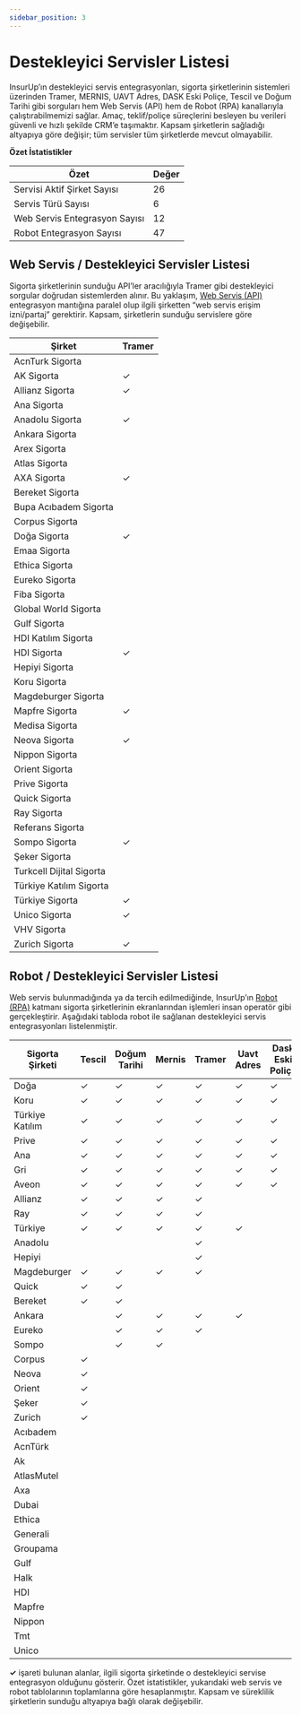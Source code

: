 ```yaml
---
sidebar_position: 3
---
```


# Destekleyici Servisler Listesi

InsurUp’ın destekleyici servis entegrasyonları, sigorta şirketlerinin sistemleri üzerinden Tramer, MERNIS, UAVT Adres, DASK Eski Poliçe, Tescil ve Doğum Tarihi gibi sorguları hem Web Servis (API) hem de Robot (RPA) kanallarıyla çalıştırabilmemizi sağlar. Amaç, teklif/poliçe süreçlerini besleyen bu verileri güvenli ve hızlı şekilde CRM’e taşımaktır. Kapsam şirketlerin sağladığı altyapıya göre değişir; tüm servisler tüm şirketlerde mevcut olmayabilir.

**Özet İstatistikler**

| Özet | Değer |
| ---- | ----- |
| Servisi Aktif Şirket Sayısı | 26 |
| Servis Türü Sayısı | 6 |
| Web Servis Entegrasyon Sayısı | 12 |
| Robot Entegrasyon Sayısı | 47 |

## Web Servis / Destekleyici Servisler Listesi
Sigorta şirketlerinin sunduğu API’ler aracılığıyla Tramer gibi destekleyici sorgular doğrudan sistemlerden alınır. Bu yaklaşım, [Web Servis (API)](./web-servis-listesi.md) entegrasyon mantığına paralel olup ilgili şirketten “web servis erişim izni/partaj” gerektirir. Kapsam, şirketlerin sunduğu servislere göre değişebilir.

| Şirket                   | Tramer |
| ------------------------ | ------ |
| AcnTurk Sigorta          |        |
| AK Sigorta               | ✓      |
| Allianz Sigorta          | ✓      |
| Ana Sigorta              |        |
| Anadolu Sigorta          | ✓      |
| Ankara Sigorta           |        |
| Arex Sigorta             |        |
| Atlas Sigorta            |        |
| AXA Sigorta              | ✓      |
| Bereket Sigorta          |        |
| Bupa Acıbadem Sigorta    |        |
| Corpus Sigorta           |        |
| Doğa Sigorta             | ✓      |
| Emaa Sigorta             |        |
| Ethica Sigorta           |        |
| Eureko Sigorta           |        |
| Fiba Sigorta             |        |
| Global World Sigorta     |        |
| Gulf Sigorta             |        |
| HDI Katılım Sigorta      |        |
| HDI Sigorta              | ✓      |
| Hepiyi Sigorta           |        |
| Koru Sigorta             |        |
| Magdeburger Sigorta      |        |
| Mapfre Sigorta           | ✓      |
| Medisa Sigorta           |        |
| Neova Sigorta            | ✓      |
| Nippon Sigorta           |        |
| Orient Sigorta           |        |
| Prive Sigorta            |        |
| Quick Sigorta            |        |
| Ray Sigorta              |        |
| Referans Sigorta         |        |
| Sompo Sigorta            | ✓      |
| Şeker Sigorta            |        |
| Turkcell Dijital Sigorta |        |
| Türkiye Katılım Sigorta  |        |
| Türkiye Sigorta          | ✓      |
| Unico Sigorta            | ✓      |
| VHV Sigorta              |        |
| Zurich Sigorta           | ✓      |

## Robot / Destekleyici Servisler Listesi
Web servis bulunmadığında ya da tercih edilmediğinde, InsurUp’ın [Robot (RPA)](./robot-urun-listesi.md) katmanı sigorta şirketlerinin ekranlarından işlemleri insan operatör gibi gerçekleştirir. Aşağıdaki tabloda robot ile sağlanan destekleyici servis entegrasyonları listelenmiştir.

| Sigorta Şirketi | Tescil | Doğum Tarihi | Mernis | Tramer | Uavt Adres | Dask Eski Poliçe |
| --------------- | ------ | ------------ | ------ | ------ | ---------- | ---------------- |
| Doğa            | ✓      | ✓            | ✓      | ✓      | ✓          | ✓                |
| Koru            | ✓      |    ✓         | ✓      |✓       | ✓        |   ✓               |
| Türkiye Katılım |✓      |    ✓         | ✓      |✓       | ✓        |   ✓               |
| Prive           | ✓      |    ✓         | ✓      |✓       | ✓        |   ✓                |
| Ana             |✓      |    ✓         | ✓      |✓       | ✓        |   ✓             |
| Gri             | ✓      |    ✓         | ✓      |✓       | ✓        |   ✓              |
| Aveon           | ✓      |    ✓         | ✓      |✓       | ✓        |   ✓              |
| Allianz         | ✓      |    ✓         | ✓      |✓       |           |                 |
| Ray             | ✓       | ✓            | ✓      | ✓      |            |                  |
| Türkiye         |  ✓      | ✓            | ✓      | ✓      | ✓          |                  |
| Anadolu         |        |              |        |  ✓      |            |                  |
| Hepiyi          |        |             |         | ✓      |            |                  |
| Magdeburger     | ✓      | ✓            | ✓      | ✓      |            |                  |
| Quick           |  ✓      | ✓            |       |        |            |                  |
| Bereket         | ✓      | ✓            |       |        |            |                  |
| Ankara          |        | ✓            | ✓      | ✓      | ✓          |                  |
| Eureko          |        | ✓            | ✓      | ✓      |            |                  |
| Sompo           |        | ✓            | ✓      |        |            |                  |
| Corpus          | ✓      |              |        |        |            |                  |
| Neova           | ✓      |              |        |        |            |                  |
| Orient          | ✓      |              |        |        |            |                  |
| Şeker           | ✓      |              |        |        |            |                  |
| Zurich          | ✓      |              |        |        |            |                  |
| Acıbadem        |        |              |        |        |            |                  |
| AcnTürk         |        |              |        |        |            |                  |
| Ak              |        |              |        |        |            |                  |
| AtlasMutel      |        |              |        |        |            |                  |
| Axa             |        |              |        |        |            |                  |
| Dubai           |        |              |        |        |            |                  |
| Ethica          |        |              |        |        |            |                  |
| Generali        |        |              |        |        |            |                  |
| Groupama        |        |              |        |        |            |                  |
| Gulf            |        |              |        |        |            |                  |
| Halk            |        |              |        |        |            |                  |
| HDI             |        |              |        |        |            |                  |
| Mapfre          |        |              |        |        |            |                  |
| Nippon          |        |              |        |        |            |                  |
| Tmt             |        |              |        |        |            |                  |
| Unico           |        |              |        |        |            |                  |

**✓** işareti bulunan alanlar, ilgili sigorta şirketinde o destekleyici servise entegrasyon olduğunu gösterir. Özet istatistikler, yukarıdaki web servis ve robot tablolarının toplamlarına göre hesaplanmıştır. Kapsam ve süreklilik şirketlerin sunduğu altyapıya bağlı olarak değişebilir.


